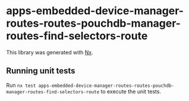 # apps-embedded-device-manager-routes-routes-pouchdb-manager-routes-find-selectors-route

This library was generated with [Nx](https://nx.dev).

## Running unit tests

Run `nx test apps-embedded-device-manager-routes-routes-pouchdb-manager-routes-find-selectors-route` to execute the unit tests.
